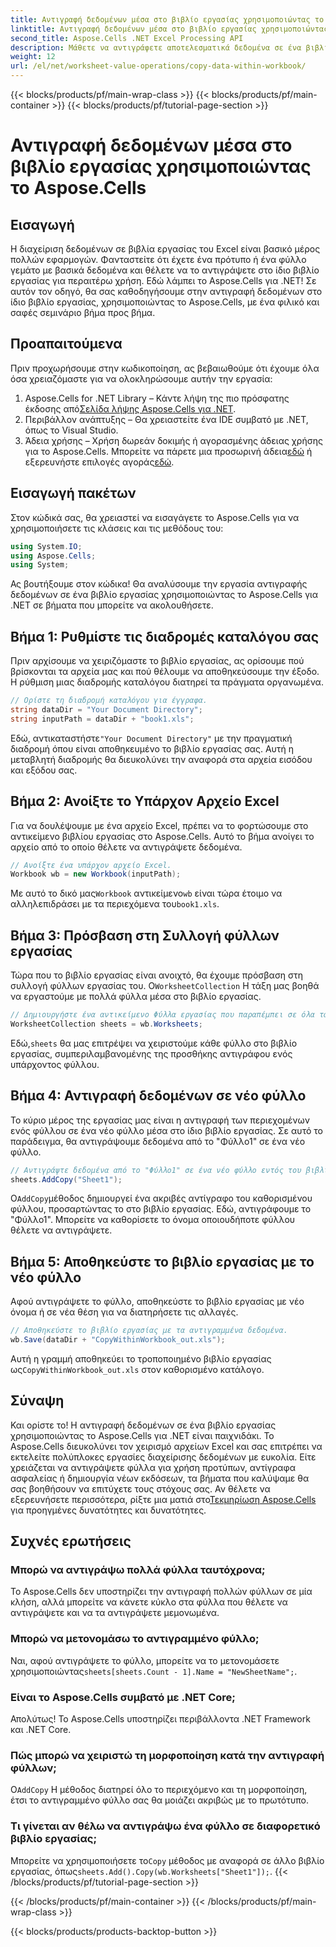 ```yaml
---
title: Αντιγραφή δεδομένων μέσα στο βιβλίο εργασίας χρησιμοποιώντας το Aspose.Cells
linktitle: Αντιγραφή δεδομένων μέσα στο βιβλίο εργασίας χρησιμοποιώντας το Aspose.Cells
second_title: Aspose.Cells .NET Excel Processing API
description: Μάθετε να αντιγράφετε αποτελεσματικά δεδομένα σε ένα βιβλίο εργασίας του Excel χρησιμοποιώντας το Aspose.Cells για .NET με έναν οδηγό βήμα προς βήμα, δείγματα κώδικα και χρήσιμες συμβουλές.
weight: 12
url: /el/net/worksheet-value-operations/copy-data-within-workbook/
---
```


{{< blocks/products/pf/main-wrap-class >}}
{{< blocks/products/pf/main-container >}}
{{< blocks/products/pf/tutorial-page-section >}}

# Αντιγραφή δεδομένων μέσα στο βιβλίο εργασίας χρησιμοποιώντας το Aspose.Cells

## Εισαγωγή
Η διαχείριση δεδομένων σε βιβλία εργασίας του Excel είναι βασικό μέρος πολλών εφαρμογών. Φανταστείτε ότι έχετε ένα πρότυπο ή ένα φύλλο γεμάτο με βασικά δεδομένα και θέλετε να το αντιγράψετε στο ίδιο βιβλίο εργασίας για περαιτέρω χρήση. Εδώ λάμπει το Aspose.Cells για .NET! Σε αυτόν τον οδηγό, θα σας καθοδηγήσουμε στην αντιγραφή δεδομένων στο ίδιο βιβλίο εργασίας, χρησιμοποιώντας το Aspose.Cells, με ένα φιλικό και σαφές σεμινάριο βήμα προς βήμα.
## Προαπαιτούμενα
Πριν προχωρήσουμε στην κωδικοποίηση, ας βεβαιωθούμε ότι έχουμε όλα όσα χρειαζόμαστε για να ολοκληρώσουμε αυτήν την εργασία:
1.  Aspose.Cells for .NET Library – Κάντε λήψη της πιο πρόσφατης έκδοσης από[Σελίδα λήψης Aspose.Cells για .NET](https://releases.aspose.com/cells/net/).
2. Περιβάλλον ανάπτυξης – Θα χρειαστείτε ένα IDE συμβατό με .NET, όπως το Visual Studio.
3.  Άδεια χρήσης – Χρήση δωρεάν δοκιμής ή αγορασμένης άδειας χρήσης για το Aspose.Cells. Μπορείτε να πάρετε μια προσωρινή άδεια[εδώ](https://purchase.aspose.com/temporary-license/) ή εξερευνήστε επιλογές αγοράς[εδώ](https://purchase.aspose.com/buy).
## Εισαγωγή πακέτων
Στον κώδικά σας, θα χρειαστεί να εισαγάγετε το Aspose.Cells για να χρησιμοποιήσετε τις κλάσεις και τις μεθόδους του:
```csharp
using System.IO;
using Aspose.Cells;
using System;
```
Ας βουτήξουμε στον κώδικα! Θα αναλύσουμε την εργασία αντιγραφής δεδομένων σε ένα βιβλίο εργασίας χρησιμοποιώντας το Aspose.Cells για .NET σε βήματα που μπορείτε να ακολουθήσετε.
## Βήμα 1: Ρυθμίστε τις διαδρομές καταλόγου σας
Πριν αρχίσουμε να χειριζόμαστε το βιβλίο εργασίας, ας ορίσουμε πού βρίσκονται τα αρχεία μας και πού θέλουμε να αποθηκεύσουμε την έξοδο. Η ρύθμιση μιας διαδρομής καταλόγου διατηρεί τα πράγματα οργανωμένα.
```csharp
// Ορίστε τη διαδρομή καταλόγου για έγγραφα.
string dataDir = "Your Document Directory";
string inputPath = dataDir + "book1.xls";
```
 Εδώ, αντικαταστήστε`"Your Document Directory"` με την πραγματική διαδρομή όπου είναι αποθηκευμένο το βιβλίο εργασίας σας. Αυτή η μεταβλητή διαδρομής θα διευκολύνει την αναφορά στα αρχεία εισόδου και εξόδου σας.
## Βήμα 2: Ανοίξτε το Υπάρχον Αρχείο Excel
Για να δουλέψουμε με ένα αρχείο Excel, πρέπει να το φορτώσουμε στο αντικείμενο βιβλίου εργασίας στο Aspose.Cells. Αυτό το βήμα ανοίγει το αρχείο από το οποίο θέλετε να αντιγράψετε δεδομένα.
```csharp
// Ανοίξτε ένα υπάρχον αρχείο Excel.
Workbook wb = new Workbook(inputPath);
```
 Με αυτό το δικό μας`Workbook` αντικείμενο`wb` είναι τώρα έτοιμο να αλληλεπιδράσει με τα περιεχόμενα του`book1.xls`.
## Βήμα 3: Πρόσβαση στη Συλλογή φύλλων εργασίας
 Τώρα που το βιβλίο εργασίας είναι ανοιχτό, θα έχουμε πρόσβαση στη συλλογή φύλλων εργασίας του. Ο`WorksheetCollection` Η τάξη μας βοηθά να εργαστούμε με πολλά φύλλα μέσα στο βιβλίο εργασίας.
```csharp
// Δημιουργήστε ένα αντικείμενο Φύλλα εργασίας που παραπέμπει σε όλα τα φύλλα του βιβλίου εργασίας.
WorksheetCollection sheets = wb.Worksheets;
```
 Εδώ,`sheets` θα μας επιτρέψει να χειριστούμε κάθε φύλλο στο βιβλίο εργασίας, συμπεριλαμβανομένης της προσθήκης αντιγράφου ενός υπάρχοντος φύλλου.
## Βήμα 4: Αντιγραφή δεδομένων σε νέο φύλλο
Το κύριο μέρος της εργασίας μας είναι η αντιγραφή των περιεχομένων ενός φύλλου σε ένα νέο φύλλο μέσα στο ίδιο βιβλίο εργασίας. Σε αυτό το παράδειγμα, θα αντιγράψουμε δεδομένα από το "Φύλλο1" σε ένα νέο φύλλο.
```csharp
// Αντιγράψτε δεδομένα από το "Φύλλο1" σε ένα νέο φύλλο εντός του βιβλίου εργασίας.
sheets.AddCopy("Sheet1");
```
 Ο`AddCopy`μέθοδος δημιουργεί ένα ακριβές αντίγραφο του καθορισμένου φύλλου, προσαρτώντας το στο βιβλίο εργασίας. Εδώ, αντιγράφουμε το "Φύλλο1". Μπορείτε να καθορίσετε το όνομα οποιουδήποτε φύλλου θέλετε να αντιγράψετε.
## Βήμα 5: Αποθηκεύστε το βιβλίο εργασίας με το νέο φύλλο
Αφού αντιγράψετε το φύλλο, αποθηκεύστε το βιβλίο εργασίας με νέο όνομα ή σε νέα θέση για να διατηρήσετε τις αλλαγές.
```csharp
// Αποθηκεύστε το βιβλίο εργασίας με τα αντιγραμμένα δεδομένα.
wb.Save(dataDir + "CopyWithinWorkbook_out.xls");
```
 Αυτή η γραμμή αποθηκεύει το τροποποιημένο βιβλίο εργασίας ως`CopyWithinWorkbook_out.xls` στον καθορισμένο κατάλογο.
## Σύναψη
Και ορίστε το! Η αντιγραφή δεδομένων σε ένα βιβλίο εργασίας χρησιμοποιώντας το Aspose.Cells για .NET είναι παιχνιδάκι. Το Aspose.Cells διευκολύνει τον χειρισμό αρχείων Excel και σας επιτρέπει να εκτελείτε πολύπλοκες εργασίες διαχείρισης δεδομένων με ευκολία. Είτε χρειάζεται να αντιγράψετε φύλλα για χρήση προτύπων, αντίγραφα ασφαλείας ή δημιουργία νέων εκδόσεων, τα βήματα που καλύψαμε θα σας βοηθήσουν να επιτύχετε τους στόχους σας.
 Αν θέλετε να εξερευνήσετε περισσότερα, ρίξτε μια ματιά στο[Τεκμηρίωση Aspose.Cells](https://reference.aspose.com/cells/net/) για προηγμένες δυνατότητες και δυνατότητες.
## Συχνές ερωτήσεις
### Μπορώ να αντιγράψω πολλά φύλλα ταυτόχρονα;
Το Aspose.Cells δεν υποστηρίζει την αντιγραφή πολλών φύλλων σε μία κλήση, αλλά μπορείτε να κάνετε κύκλο στα φύλλα που θέλετε να αντιγράψετε και να τα αντιγράψετε μεμονωμένα.
### Μπορώ να μετονομάσω το αντιγραμμένο φύλλο;
 Ναι, αφού αντιγράψετε το φύλλο, μπορείτε να το μετονομάσετε χρησιμοποιώντας`sheets[sheets.Count - 1].Name = "NewSheetName";`.
### Είναι το Aspose.Cells συμβατό με .NET Core;
Απολύτως! Το Aspose.Cells υποστηρίζει περιβάλλοντα .NET Framework και .NET Core.
### Πώς μπορώ να χειριστώ τη μορφοποίηση κατά την αντιγραφή φύλλων;
 Ο`AddCopy` Η μέθοδος διατηρεί όλο το περιεχόμενο και τη μορφοποίηση, έτσι το αντιγραμμένο φύλλο σας θα μοιάζει ακριβώς με το πρωτότυπο.
### Τι γίνεται αν θέλω να αντιγράψω ένα φύλλο σε διαφορετικό βιβλίο εργασίας;
Μπορείτε να χρησιμοποιήσετε το`Copy` μέθοδος με αναφορά σε άλλο βιβλίο εργασίας, όπως`sheets.Add().Copy(wb.Worksheets["Sheet1"]);`.
{{< /blocks/products/pf/tutorial-page-section >}}

{{< /blocks/products/pf/main-container >}}
{{< /blocks/products/pf/main-wrap-class >}}

{{< blocks/products/products-backtop-button >}}
